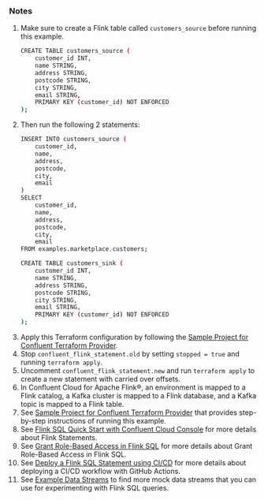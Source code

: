 ### Notes

1. Make sure to create a Flink table called `customers_source` before running this example.
    ```bash
    CREATE TABLE customers_source (
        customer_id INT,
        name STRING,
        address STRING,
        postcode STRING,
        city STRING,
        email STRING,
        PRIMARY KEY (customer_id) NOT ENFORCED
    );
   ```
2. Then run the following 2 statements:
    ```bash
    INSERT INTO customers_source (
        customer_id,
        name,
        address,
        postcode,
        city,
        email
    )
    SELECT
        customer_id,
        name,  
        address,
        postcode,
        city,
        email
    FROM examples.marketplace.customers;
    ```
    ```bash
    CREATE TABLE customers_sink (
        customer_id INT,
        name STRING,
        address STRING,
        postcode STRING,
        city STRING,
        email STRING,
        PRIMARY KEY (customer_id) NOT ENFORCED
    );
    ```
3. Apply this Terraform configuration by following the [Sample Project for Confluent Terraform Provider](https://registry.terraform.io/providers/confluentinc/confluent/latest/docs/guides/sample-project).
4. Stop `confluent_flink_statement.old` by setting `stopped = true` and running `terraform apply`. 
5. Uncomment `confluent_flink_statement.new` and run `terraform apply` to create a new statement with carried over offsets.
6. In Confluent Cloud for Apache Flink®, an environment is mapped to a Flink catalog, a Kafka cluster is mapped to a Flink database, and a Kafka topic is mapped to a Flink table.
7. See [Sample Project for Confluent Terraform Provider](https://registry.terraform.io/providers/confluentinc/confluent/latest/docs/guides/sample-project) that provides step-by-step instructions of running this example.
8. See [Flink SQL Quick Start with Confluent Cloud Console](https://docs.confluent.io/cloud/current/flink/get-started/quick-start-cloud-console.html#flink-sql-quick-start-with-ccloud-console) for more details about Flink Statements.
9. See [Grant Role-Based Access in Flink SQL](https://docs.confluent.io/cloud/current/flink/operate-and-deploy/flink-rbac.html) for more details about Grant Role-Based Access in Flink SQL.
10. See [Deploy a Flink SQL Statement using CI/CD](https://docs.confluent.io/cloud/current/flink/operate-and-deploy/deploy-flink-sql-statement.html) for more details about deploying a CI/CD workflow with GitHub Actions.
11. See [Example Data Streams](https://docs.confluent.io/cloud/current/flink/reference/example-data.html) to find more mock data streams that you can use for experimenting with Flink SQL queries.
